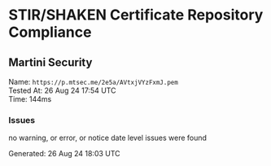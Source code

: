 # STIR/SHAKEN Certificate Repository Compliance

## Martini Security

Name: `https://p.mtsec.me/2e5a/AVtxjVYzFxmJ.pem`\
Tested At: 26 Aug 24 17:54 UTC\
Time: 144ms

### Issues

no warning, or error, or notice date level issues were found

Generated: 26 Aug 24 18:03 UTC